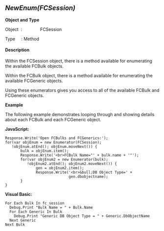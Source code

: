 _NewEnum(FCSession)_
--------------------

**Object and Type**

Object  :               FCSession

Type     : Method

#### Description

Within the FCSession object, there is a method available for enumerating the available FCBulk objects.

Within the FCBulk object, there is a method available for enumerating the available FCGeneric objects.

Using these enumerators gives you access to all of the available FCBulk and FCGeneric objects.

**Example**

The following example demonstrates looping through and showing details about each FCBulk and each FCGeneric object.

**JavaScript:**
```
Response.Write('Open FCBulks and FCGenerics:');
for(var objEnum = new Enumerator(FCSession);
   !objEnum.atEnd(); objEnum.moveNext()) {
       bulk = objEnum.item();
       Response.Write('<br>FCBulk Name="' + bulk.name + '"');
       for(var objEnum2 = new Enumerator(bulk);
          !objEnum2.atEnd(); objEnum2.moveNext()) {
              gen = objEnum2.item();                             
              Response.Write('<br>&bull;DB Object Type=' +
                             gen.dbobjectname);
       }
}
```

**Visual Basic:**
```
For Each Bulk In fc_session
  Debug.Print "Bulk Name = " + Bulk.Name
  For Each Generic In Bulk
    Debug.Print "Generic DB Object Type = " + Generic.DbObjectName
  Next Generic
Next Bulk
```